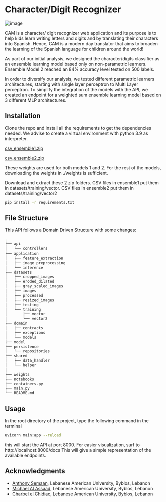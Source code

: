 # Character/Digit Recognizer

![image](https://user-images.githubusercontent.com/92089618/198839952-7636aeda-f613-4133-b25d-f0815a59cf9f.png)

CAM is a character/ digit recognizer web application and its purpose is to help kids learn writing letters and digits
and by translating their characters into Spanish.
Hence, CAM is a modern day translator that aims to broaden the learning of the Spanish language for children around the
world!

As part of our initial analysis, we designed the character/digits classifier as an ensemble learning model based only on
non-parametric learners.
Ensemble Model 2 reached an 84% accuracy level tested on 500 labels.

In order to diversify our analysis, we tested different parametric learners architectures, starting with single layer
perceptron to Multi Layer perceptron. To simplify the integration of the models with the API, we created an endpoint for
a weighted sum ensemble learning model based on 3 different MLP architectures.

## Installation

Clone the repo and install all the requirements to get the dependencies needed.
We advise to create a virtual environment with python 3.9 as interpreter.

[csv_ensemble1.zip](https://github.com/anthonySemaan01/IEA/files/9920005/csv_ensemble1.zip)

[csv_ensemble2.zip](https://github.com/anthonySemaan01/IEA/files/9919993/csv_ensemble2.zip)

These weights are used for both models 1 and 2. For the rest of the models, downloading the weights in ./weights is
sufficient.

Download and extract these 2 zip folders. CSV files in ensemble1 put them in datasets/training/vector. CSV files in
ensemble2 put them in datasets/training/vector2

```bash
pip install -r requirements.txt
```

## File Structure

This API follows a Domain Driven Structure with some changes:

```bash
.
├── api
│   └── controllers
├── application
│   ├── feature_extraction
│   ├── image_preprocessing
│   └── inference
├── datasets
│   ├── cropped_images
│   ├── eroded_dilated
│   ├── gray_scaled_images
│   ├── images
│   ├── processed
│   ├── resized_images
│   ├── testing
│   └── training
│       ├── vector
│       └── vector2      
├── domain
│   ├── contracts
│   ├── exceptions
│   └── models
├── model
├── persistence
│   └── repositories
├── shared
│   ├── data_handler
│   └── helper
│  
├── weights 
├── notebooks
├── containers.py
├── main.py
└── README.md
```

## Usage

In the root directory of the project, type the following command in the terminal

```bash
uvicorn main:app --reload
```

this will start the API at port 8000. For easier visualization, surf to http://localhost:8000/docs
This will give a simple representation of the available endpoints.

## Acknowledgments

- [Anthony Semaan](https://github.com/anthonySemaan01), Lebanese American University, Byblos, Lebanon
- [Michael Al Assaad](https://github.com/michaelalassaad), Lebanese American University, Byblos, Lebanon
- [Charbel el Chidiac](https://github.com/charbelc15), Lebanese American University, Byblos, Lebanon


